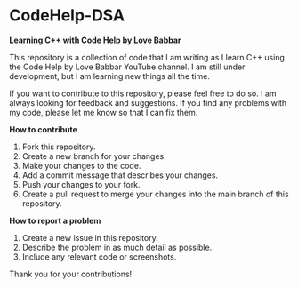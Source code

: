 # CodeHelp-DSA
 
 **Learning C++ with Code Help by Love Babbar**

This repository is a collection of code that I am writing as I learn C++ using the Code Help by Love Babbar YouTube channel. I am still under development, but I am learning new things all the time.

If you want to contribute to this repository, please feel free to do so. I am always looking for feedback and suggestions. If you find any problems with my code, please let me know so that I can fix them.

**How to contribute**

1. Fork this repository.
2. Create a new branch for your changes.
3. Make your changes to the code.
4. Add a commit message that describes your changes.
5. Push your changes to your fork.
6. Create a pull request to merge your changes into the main branch of this repository.

**How to report a problem**

1. Create a new issue in this repository.
2. Describe the problem in as much detail as possible.
3. Include any relevant code or screenshots.

Thank you for your contributions!